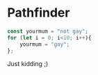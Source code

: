 # Pathfinder

```js
const yourmum = "not gay";
for (let i = 0; i<10; i++){
    yourmum = "gay";
};
```
Just kidding ;)